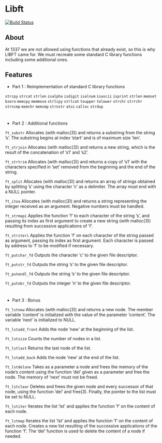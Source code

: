   # Libft
[![Build Status](https://app.travis-ci.com/AchrafMez/libft1337.svg?branch=master)](https://app.travis-ci.com/AchrafMez/libft1337)
## About
At 1337 we are not allowed using functions that already exist, so this is why LIBFT came for. We must recreate some standard C library functions including some additional ones.


## Features
- Part 1 : Reimplementation of standard C library functions
  
`strcpy` `strcat` `strlen` `isalpha` `isdigit` `isalnum` `isascii` `isprint` `strlen` `memset` `bzero` `memcpy` `memmove` `strlcpy` `strlcat` `toupper` `tolower` `strchr` `strrchr` `strncmp` `memchr` `memcmp` `strnstr` `atoi` `calloc` `strdup`

#

- Part 2 : Additional functions
  
 `ft_substr` Allocates (with malloc(3)) and returns a substring from the string ’s’. The substring begins at index ’start’ and is of maximum size ’len’.
 
 `ft_strjoin` Allocates (with malloc(3)) and returns a new string, which is the result of the concatenation of ’s1’ and ’s2’.
 
 `ft_strtrim` Allocates (with malloc(3)) and returns a copy of ’s1’ with the characters specified in ’set’ removed from the beginning and the end of the string.
 
 `ft_split` Allocates (with malloc(3)) and returns an array of strings obtained by splitting ’s’ using the character ’c’ as a delimiter. The array must end with a NULL pointer.

`ft_itoa` Allocates (with malloc(3)) and returns a string representing the integer received as an argument. Negative numbers must be handled.

`ft_strmapi` Applies the function ’f’ to each character of the string ’s’, and passing its index as first argument to create a new string (with malloc(3)) resulting from successive applications of ’f’.

`ft_striteri` Applies the function ’f’ on each character of the string passed as argument, passing its index as first argument. Each character is passed by address to ’f’ to be modified if necessary.

`ft_putchar_fd` Outputs the character ’c’ to the given file descriptor.

`ft_putstr_fd` Outputs the string ’s’ to the given file descriptor.

`ft_putendl_fd` Outputs the string ’s’ to the given file descriptor.

`ft_putnbr_fd` Outputs the integer ’n’ to the given file descriptor.

#

- Part 3 : Bonus

`ft_lstnew` Allocates (with malloc(3)) and returns a new node. The member variable ’content’ is initialized with the value of the parameter ’content’. The variable ’next’ is initialized to NULL. 

`ft_lstadd_front` Adds the node ’new’ at the beginning of the list.

`ft_lstsize` Counts the number of nodes in a list.

`ft_lstlast` Returns the last node of the list.

`ft_lstadd_back` Adds the node ’new’ at the end of the list.

`ft_lstdelone` Takes as a parameter a node and frees the memory of the node’s content using the function ’del’ given as a parameter and free the node. The memory of ’next’ must not be freed.

`ft_lstclear` Deletes and frees the given node and every successor of that node, using the function ’del’ and free(3). Finally, the pointer to the list must be set to NULL.

`ft_lstiter` Iterates the list ’lst’ and applies the function ’f’ on the content of each node.

`ft_lstmap` Iterates the list ’lst’ and applies the function ’f’ on the content of each node. Creates a new list resulting of the successive applications of the function ’f’. The ’del’ function is used to delete the content of a node if needed.
